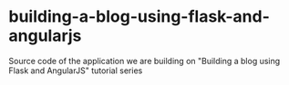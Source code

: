# building-a-blog-using-flask-and-angularjs

Source code of the application we are building on "Building a blog using Flask and AngularJS" tutorial series


